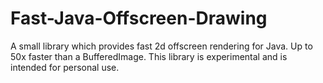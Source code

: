 # Fast-Java-Offscreen-Drawing
A small library which provides fast 2d offscreen rendering for Java. Up to 50x faster than a BufferedImage. This library is experimental and is intended for personal use. 
